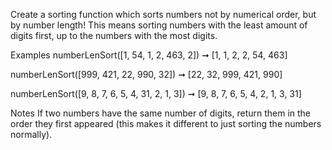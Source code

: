 Create a sorting function which sorts numbers not by numerical order, but by number length! This means sorting numbers with the least amount of digits first, up to the numbers with the most digits.

Examples
numberLenSort([1, 54, 1, 2, 463, 2]) ➞ [1, 1, 2, 2, 54, 463]

numberLenSort([999, 421, 22, 990, 32]) ➞ [22, 32, 999, 421, 990]

numberLenSort([9, 8, 7, 6, 5, 4, 31, 2, 1, 3]) ➞ [9, 8, 7, 6, 5, 4, 2, 1, 3, 31]

Notes
If two numbers have the same number of digits, return them in the order they first appeared (this makes it different to just sorting the numbers normally).
